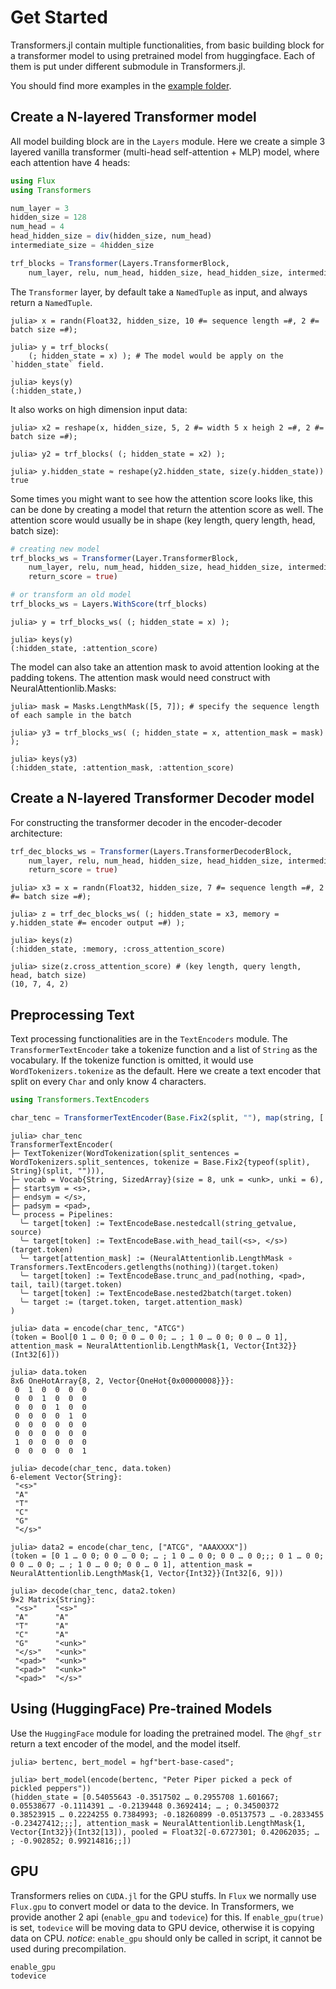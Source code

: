 # Get Started

Transformers.jl contain multiple functionalities, from basic building block for a transformer model to using pretrained
 model from huggingface. Each of them is put under different submodule in Transformers.jl.


You should find more examples in the [example folder](https://github.com/chengchingwen/Transformers.jl/tree/master/example).

## Create a N-layered Transformer model

All model building block are in the `Layers` module. Here we create a simple 3 layered vanilla transformer
 (multi-head self-attention + MLP) model, where each attention have 4 heads:

```julia
using Flux
using Transformers

num_layer = 3
hidden_size = 128
num_head = 4
head_hidden_size = div(hidden_size, num_head)
intermediate_size = 4hidden_size

trf_blocks = Transformer(Layers.TransformerBlock,
    num_layer, relu, num_head, hidden_size, head_hidden_size, intermediate_size)
```

The `Transformer` layer, by default take a `NamedTuple` as input, and always return a `NamedTuple`.

```julia-repl
julia> x = randn(Float32, hidden_size, 10 #= sequence length =#, 2 #= batch size =#);

julia> y = trf_blocks(
    (; hidden_state = x) ); # The model would be apply on the `hidden_state` field.

julia> keys(y)
(:hidden_state,)
```

It also works on high dimension input data:

```julia-repl
julia> x2 = reshape(x, hidden_size, 5, 2 #= width 5 x heigh 2 =#, 2 #= batch size =#);

julia> y2 = trf_blocks( (; hidden_state = x2) );

julia> y.hidden_state ≈ reshape(y2.hidden_state, size(y.hidden_state))
true
```

Some times you might want to see how the attention score looks like, this can be done by creating a model that return
 the attention score as well. The attention score would usually be in shape (key length, query length, head,
 batch size):

```julia
# creating new model
trf_blocks_ws = Transformer(Layer.TransformerBlock,
    num_layer, relu, num_head, hidden_size, head_hidden_size, intermediate_size;
    return_score = true)

# or transform an old model
trf_blocks_ws = Layers.WithScore(trf_blocks)
```

```julia-repl
julia> y = trf_blocks_ws( (; hidden_state = x) );

julia> keys(y)
(:hidden_state, :attention_score)

```

The model can also take an attention mask to avoid attention looking at the padding tokens. The attention mask would need
 construct with NeuralAttentionlib.Masks:

```julia-repl
julia> mask = Masks.LengthMask([5, 7]); # specify the sequence length of each sample in the batch

julia> y3 = trf_blocks_ws( (; hidden_state = x, attention_mask = mask) );

julia> keys(y3)
(:hidden_state, :attention_mask, :attention_score)

```


## Create a N-layered Transformer Decoder model

For constructing the transformer decoder in the encoder-decoder architecture:

```julia
trf_dec_blocks_ws = Transformer(Layers.TransformerDecoderBlock,
    num_layer, relu, num_head, hidden_size, head_hidden_size, intermediate_size;
    return_score = true)
```

```julia-repl
julia> x3 = x = randn(Float32, hidden_size, 7 #= sequence length =#, 2 #= batch size =#);

julia> z = trf_dec_blocks_ws( (; hidden_state = x3, memory = y.hidden_state #= encoder output =#) );

julia> keys(z)
(:hidden_state, :memory, :cross_attention_score)

julia> size(z.cross_attention_score) # (key length, query length, head, batch size)
(10, 7, 4, 2)

```


## Preprocessing Text

Text processing functionalities are in the `TextEncoders` module. The `TransformerTextEncoder` take a tokenize function
 and a list of `String` as the vocabulary. If the tokenize function is omitted, it would use `WordTokenizers.tokenize`
 as the default. Here we create a text encoder that split on every `Char` and only know 4 characters.

```julia
using Transformers.TextEncoders

char_tenc = TransformerTextEncoder(Base.Fix2(split, ""), map(string, ['A', 'T', 'C', 'G']))
```

```julia-repl
julia> char_tenc
TransformerTextEncoder(
├─ TextTokenizer(WordTokenization(split_sentences = WordTokenizers.split_sentences, tokenize = Base.Fix2{typeof(split), String}(split, ""))),
├─ vocab = Vocab{String, SizedArray}(size = 8, unk = <unk>, unki = 6),
├─ startsym = <s>,
├─ endsym = </s>,
├─ padsym = <pad>,
└─ process = Pipelines:
  ╰─ target[token] := TextEncodeBase.nestedcall(string_getvalue, source)
  ╰─ target[token] := TextEncodeBase.with_head_tail(<s>, </s>)(target.token)
  ╰─ target[attention_mask] := (NeuralAttentionlib.LengthMask ∘ Transformers.TextEncoders.getlengths(nothing))(target.token)
  ╰─ target[token] := TextEncodeBase.trunc_and_pad(nothing, <pad>, tail, tail)(target.token)
  ╰─ target[token] := TextEncodeBase.nested2batch(target.token)
  ╰─ target := (target.token, target.attention_mask)
)

julia> data = encode(char_tenc, "ATCG")
(token = Bool[0 1 … 0 0; 0 0 … 0 0; … ; 1 0 … 0 0; 0 0 … 0 1], attention_mask = NeuralAttentionlib.LengthMask{1, Vector{Int32}}(Int32[6]))

julia> data.token
8x6 OneHotArray{8, 2, Vector{OneHot{0x00000008}}}:
 0  1  0  0  0  0
 0  0  1  0  0  0
 0  0  0  1  0  0
 0  0  0  0  1  0
 0  0  0  0  0  0
 0  0  0  0  0  0
 1  0  0  0  0  0
 0  0  0  0  0  1

julia> decode(char_tenc, data.token)
6-element Vector{String}:
 "<s>"
 "A"
 "T"
 "C"
 "G"
 "</s>"

julia> data2 = encode(char_tenc, ["ATCG", "AAAXXXX"])
(token = [0 1 … 0 0; 0 0 … 0 0; … ; 1 0 … 0 0; 0 0 … 0 0;;; 0 1 … 0 0; 0 0 … 0 0; … ; 1 0 … 0 0; 0 0 … 0 1], attention_mask = NeuralAttentionlib.LengthMask{1, Vector{Int32}}(Int32[6, 9]))

julia> decode(char_tenc, data2.token)
9×2 Matrix{String}:
 "<s>"    "<s>"
 "A"      "A"
 "T"      "A"
 "C"      "A"
 "G"      "<unk>"
 "</s>"   "<unk>"
 "<pad>"  "<unk>"
 "<pad>"  "<unk>"
 "<pad>"  "</s>"

```

## Using (HuggingFace) Pre-trained Models

Use the `HuggingFace` module for loading the pretrained model. The `@hgf_str` return a text encoder of the model, and
 the model itself.

```julia-repl
julia> bertenc, bert_model = hgf"bert-base-cased";

julia> bert_model(encode(bertenc, "Peter Piper picked a peck of pickled peppers"))
(hidden_state = [0.54055643 -0.3517502 … 0.2955708 1.601667; 0.05538677 -0.1114391 … -0.2139448 0.3692414; … ; 0.34500372 0.38523915 … 0.2224255 0.7384993; -0.18260899 -0.05137573 … -0.2833455 -0.23427412;;;], attention_mask = NeuralAttentionlib.LengthMask{1, Vector{Int32}}(Int32[13]), pooled = Float32[-0.6727301; 0.42062035; … ; -0.902852; 0.99214816;;])

```

## GPU

Transformers relies on `CUDA.jl` for the GPU stuffs. In `Flux` we normally use `Flux.gpu` to convert model or data to
 the device. In Transformers, we provide another 2 api (`enable_gpu` and `todevice`) for this. If `enable_gpu(true)` is
 set, `todevice` will be moving data to GPU device, otherwise it is copying data on CPU. *notice*: `enable_gpu` should
 only be called in script, it cannot be used during precompilation.

```@docs
enable_gpu
todevice
```

